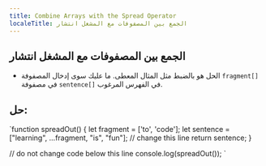 ```yaml
---
title: Combine Arrays with the Spread Operator
localeTitle: الجمع بين المصفوفات مع المشغل انتشار
---
```

## الجمع بين المصفوفات مع المشغل انتشار

*   الحل هو بالضبط مثل المثال المعطى. ما عليك سوى إدخال المصفوفة `fragment[]` في مصفوفة `sentence[]` في الفهرس المرغوب.

## حل:

 `function spreadOut() { 
  let fragment = ['to', 'code']; 
  let sentence = ["learning", ...fragment, "is", "fun"]; // change this line 
  return sentence; 
 } 
 
 // do not change code below this line 
 console.log(spreadOut()); 
`